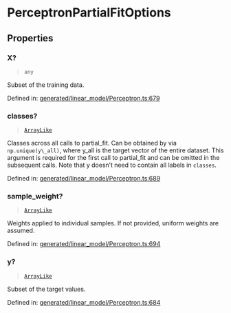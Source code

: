 # PerceptronPartialFitOptions

## Properties

### X?

> `any`

Subset of the training data.

Defined in:  [generated/linear\_model/Perceptron.ts:679](https://github.com/transitive-bullshit/scikit-learn-ts/blob/b59c1ff/packages/sklearn/src/generated/linear_model/Perceptron.ts#L679)

### classes?

> [`ArrayLike`](../types/ArrayLike.md)

Classes across all calls to partial\_fit. Can be obtained by via `np.unique(y\_all)`, where y\_all is the target vector of the entire dataset. This argument is required for the first call to partial\_fit and can be omitted in the subsequent calls. Note that y doesn’t need to contain all labels in `classes`.

Defined in:  [generated/linear\_model/Perceptron.ts:689](https://github.com/transitive-bullshit/scikit-learn-ts/blob/b59c1ff/packages/sklearn/src/generated/linear_model/Perceptron.ts#L689)

### sample\_weight?

> [`ArrayLike`](../types/ArrayLike.md)

Weights applied to individual samples. If not provided, uniform weights are assumed.

Defined in:  [generated/linear\_model/Perceptron.ts:694](https://github.com/transitive-bullshit/scikit-learn-ts/blob/b59c1ff/packages/sklearn/src/generated/linear_model/Perceptron.ts#L694)

### y?

> [`ArrayLike`](../types/ArrayLike.md)

Subset of the target values.

Defined in:  [generated/linear\_model/Perceptron.ts:684](https://github.com/transitive-bullshit/scikit-learn-ts/blob/b59c1ff/packages/sklearn/src/generated/linear_model/Perceptron.ts#L684)
